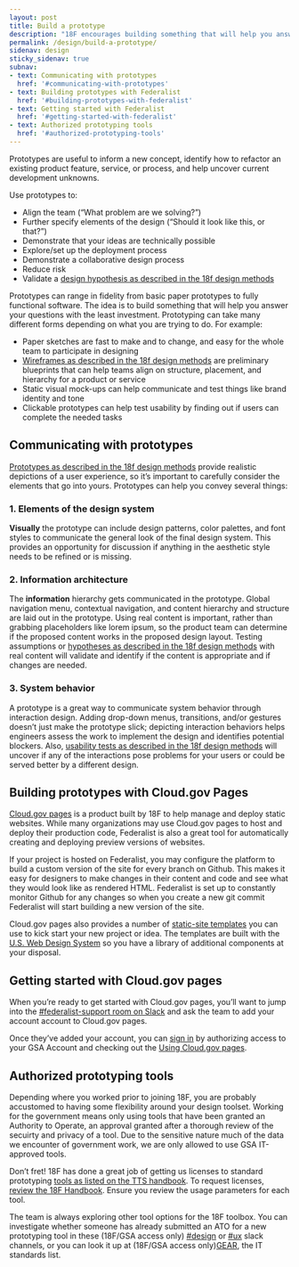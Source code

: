 ```yaml
---
layout: post
title: Build a prototype
description: "18F encourages building something that will help you answer your questions with the least investment."
permalink: /design/build-a-prototype/
sidenav: design
sticky_sidenav: true
subnav:
- text: Communicating with prototypes
  href: '#communicating-with-prototypes'
- text: Building prototypes with Federalist
  href: '#building-prototypes-with-federalist'
- text: Getting started with Federalist
  href: '#getting-started-with-federalist'
- text: Authorized prototyping tools
  href: '#authorized-prototyping-tools'
---
```


Prototypes are useful to inform a new concept, identify how to refactor an existing product feature, service, or process, and help uncover current development unknowns.

Use prototypes to:

- Align the team (“What problem are we solving?”)
- Further specify elements of the design (“Should it look like this, or that?”)
- Demonstrate that your ideas are technically possible
- Explore/set up the deployment process
- Demonstrate a collaborative design process
- Reduce risk
- Validate a [design hypothesis as described in the 18f design methods](https://methods.18f.gov/decide/design-hypothesis/)

Prototypes can range in fidelity from basic paper prototypes to fully functional software. The idea is to build something that will help you answer your questions with the least investment. Prototyping can take many different forms depending on what you are trying to do. For example:

- Paper sketches are fast to make and to change, and easy for the whole team to participate in designing
- [Wireframes as described in the 18f design methods](https://methods.18f.gov/make/wireframing/) are preliminary blueprints that can help teams align on structure, placement, and hierarchy for a product or service
- Static visual mock-ups can help communicate and test things like brand identity and tone
- Clickable prototypes can help test usability by finding out if users can complete the needed tasks


## Communicating with prototypes

[Prototypes as described in the 18f design methods](https://methods.18f.gov/make/prototyping/) provide realistic depictions of a user experience, so it’s important to carefully consider the elements that go into yours. Prototypes can help you convey several things:

### 1. Elements of the design system

**Visually** the prototype can include design patterns, color palettes, and font styles to communicate the general look of the final design system. This provides an opportunity for discussion if anything in the aesthetic style needs to be refined or is missing.

### 2. Information architecture

The **information** hierarchy gets communicated in the prototype. Global navigation menu, contextual navigation, and content hierarchy and structure are laid out in the prototype. Using real content is important, rather than grabbing placeholders like lorem ipsum, so the product team can determine if the proposed content works in the proposed design layout. Testing assumptions or [hypotheses  as described in the 18f design methods](https://methods.18f.gov/decide/design-hypothesis/) with real content will validate and identify if the content is appropriate and if changes are needed.

### 3. System behavior

A prototype is a great way to communicate system behavior through interaction design. Adding drop-down menus, transitions, and/or gestures doesn’t just make the prototype slick; depicting interaction behaviors helps engineers assess the work to implement the design and identifies potential blockers. Also, [usability tests as described in the 18f design methods](https://methods.18f.gov/validate/usability-testing/) will uncover if any of the interactions pose problems for your users or could be served better by a different design.


## Building prototypes with Cloud.gov Pages

[Cloud.gov pages](https://cloud.gov/pages/) is a product built by 18F to help manage and deploy static websites. While many organizations may use Cloud.gov pages to host and deploy their production code, Federalist is also a great tool for automatically creating and deploying preview versions of websites.

If your project is hosted on Federalist, you may configure the platform to build a custom version of the site for every branch on Github. This makes it easy for designers to make changes in their content and code and see what they would look like as rendered HTML. Federalist is set up to constantly monitor Github for any changes so when you create a new git commit Federalist will start building a new version of the site.

Cloud.gov pages also provides a number of [static-site templates](https://cloud.gov/pages/documentation/templates/) you can use to kick start your new project or idea. The templates are built with the [U.S. Web Design System](https://designsystem.digital.gov/) so you have a library of additional components at your disposal.


## Getting started with Cloud.gov pages
When you’re ready to get started with Cloud.gov pages, you’ll want to jump into the [#federalist-support room on Slack](https://chat.18f.gov/) and ask the team to add your account account to Cloud.gov pages.

Once they’ve added your account, you can [sign in](https://pages.cloud.gov/) by authorizing access to your GSA Account and checking out the [Using Cloud.gov pages](https://cloud.gov/pages/documentation/).


## Authorized prototyping tools

Depending where you worked prior to joining 18F, you are probably accustomed to having some flexibility around your design toolset. Working for the government means only using tools that have been granted an Authority to Operate, an approval granted after a thorough review of the secuirty and privacy of a tool. Due to the sensitive nature much of the data we encounter of government work, we are only allowed to use GSA IT-approved tools.

Don’t fret! 18F has done a great job of getting us licenses to standard prototyping [tools as listed on the TTS handbook](https://handbook.18f.gov/design/#tools). To request licenses, [review the 18F Handbook](https://handbook.18f.gov/design/#tools). Ensure you review the usage parameters for each tool.  

The team is always exploring other tool options for the 18F toolbox. You can investigate whether someone has already submitted an ATO for a new prototyping tool in these (18F/GSA access only) [#design](https://gsa-tts.slack.com/messages/design) or [#ux](https://gsa-tts.slack.com/messages/ux) slack channels, or you can look it up at (18F/GSA access only)[GEAR](https://ea.gsa.gov/#!/itstandards), the IT standards list.

